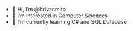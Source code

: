 - 👋 Hi, I’m @brivanmito
- 👀 I’m interested in Computer Sciences
- 🌱 I’m currently learning C# and SQL Database

<!---
brivanmito/brivanmito is a ✨ special ✨ repository because its `README.md` (this file) appears on your GitHub profile.
You can click the Preview link to take a look at your changes.
--->
